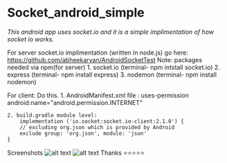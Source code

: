 # Socket_android_simple

*This android app uses socket.io and it is a simple implimentation of how socket io works.*

For server socket.io implimentation (written in node.js) go here: https://github.com/abheekaryan/AndroidSocketTest
Note: packages needed via npm(for server)
     1. socket.io (terminal- npm intstall socket.io)
     2. express (terminal- npm install express)
     3. nodemon (terminal- npm install nodemon)

For client:
Do this.
    1. AndroidManifest.xml file : 
     uses-permission android:name="android.permission.INTERNET" 
      
    2. build.gradle module level: 
        implementation ('io.socket:socket.io-client:2.1.0') {
        // excluding org.json which is provided by Android
        exclude group: 'org.json', module: 'json'
    }

Screenshots
![alt text](https://postimg.cc/PC70NHxJ)
![alt text](https://postimg.cc/Yj8nh7D7)
Thanks ⭐⭐⭐⭐⭐

